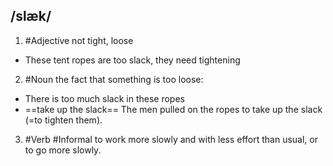 ## /slæk/
1. #Adjective
not tight, loose

- These tent ropes are too slack, they need tightening

2. #Noun
the fact that something is too loose:

- There is too much slack in these ropes
- ==take up the slack==
The men pulled on the ropes to take up the slack (=to tighten them).

3. #Verb #Informal
to work more slowly and with less effort than usual, or to go more slowly.
